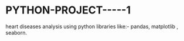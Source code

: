 # PYTHON-PROJECT-----1
heart diseases analysis using python libraries like:- pandas, matplotlib , seaborn.
